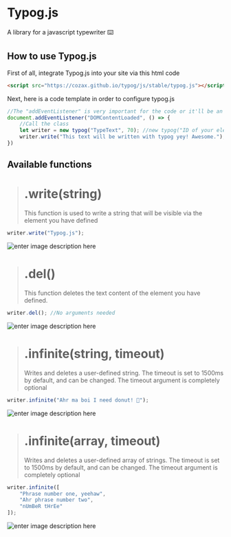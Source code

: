# Typog.js
A library for a javascript typewriter ⌨️


## How to use Typog.js
First of all, integrate Typog.js into your site via this html code
```html
<script src="https://cozax.github.io/typog/js/stable/typog.js"></script>
```
Next, here is a code template in order to configure typog.js
```js
//The "addEventListener" is very important for the code or it'll be an error
document.addEventListener("DOMContentLoaded", () => {
	//Call the class
	let writer = new typog("TypeText", 70); //new typog("ID of your element", typingSpeed)
	writer.write("This text will be written with typog yey! Awesome."); //There are other functions
})
```

## Available functions

> # .write(string)
> This function is used to write a string that will be visible via the element you have defined
```js 
writer.write("Typog.js");
```
 ![enter image description here](https://media.discordapp.net/attachments/709086749082779648/712095455860752464/write.gif)



> # .del()
> This function deletes the text content of the element you have defined.
```js 
writer.del(); //No arguments needed
```
![enter image description here](https://media.discordapp.net/attachments/709086749082779648/712097352948645980/del.gif)



> # .infinite(string, timeout)
> Writes and deletes a user-defined string. The timeout is set to 1500ms by default, and can be changed. The timeout argument is completely optional 
```js
writer.infinite("Ahr ma boi I need donut! 🍩");
```
![enter image description here](https://media.discordapp.net/attachments/709086749082779648/712098913720467486/infinitestring.gif)



> # .infinite(array, timeout)
> Writes and deletes a user-defined array of strings. The timeout is set to 1500ms by default, and can be changed. The timeout argument is completely optional 
```js
writer.infinite([
	"Phrase number one, yeehaw",
	"Ahr phrase number two",
	"nUmBeR tHrEe"
]);
```
![enter image description here](https://media.discordapp.net/attachments/709086749082779648/712100266689691729/infinitearray.gif)

